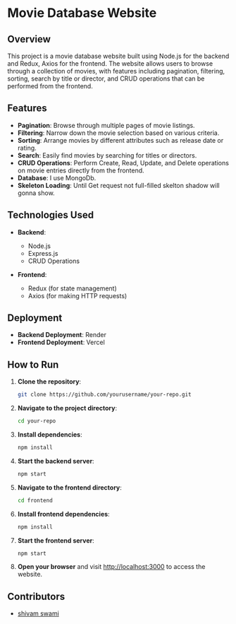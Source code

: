 # Movie Database Website

## Overview
This project is a movie database website built using Node.js for the backend and Redux, Axios for the frontend. The website allows users to browse through a collection of movies, with features including pagination, filtering, sorting, search by title or director, and CRUD operations that can be performed from the frontend.

## Features
- **Pagination**: Browse through multiple pages of movie listings.
- **Filtering**: Narrow down the movie selection based on various criteria.
- **Sorting**: Arrange movies by different attributes such as release date or rating.
- **Search**: Easily find movies by searching for titles or directors.
- **CRUD Operations**: Perform Create, Read, Update, and Delete operations on movie entries directly from the frontend.
- **Database**: I use MongoDb.
- **Skeleton Loading**: Until Get request not full-filled skelton shadow will gonna show.

## Technologies Used
- **Backend**:
  - Node.js
  - Express.js
  - CRUD Operations

- **Frontend**:
  - Redux (for state management)
  - Axios (for making HTTP requests)

## Deployment
- **Backend Deployment**: Render
- **Frontend Deployment**: Vercel

## How to Run
1. **Clone the repository**: 
    ```bash
    git clone https://github.com/yourusername/your-repo.git
    ```
2. **Navigate to the project directory**:
    ```bash
    cd your-repo
    ```
3. **Install dependencies**:
    ```bash
    npm install
    ```
4. **Start the backend server**:
    ```bash
    npm start
    ```
5. **Navigate to the frontend directory**:
    ```bash
    cd frontend
    ```
6. **Install frontend dependencies**:
    ```bash
    npm install
    ```
7. **Start the frontend server**:
    ```bash
    npm start
    ```
8. **Open your browser** and visit [http://localhost:3000](http://localhost:3000) to access the website.

## Contributors
- [shivam swami](https://github.com/shivamcalis1998)


